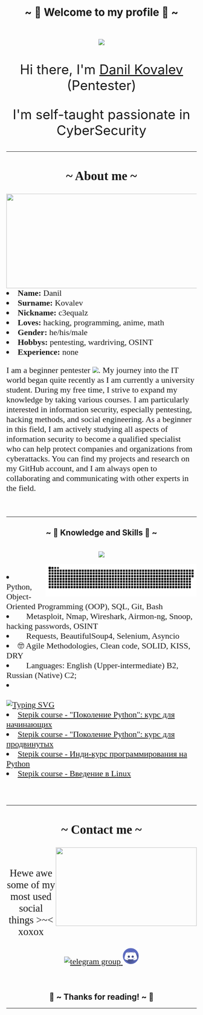 <!DOCTYPE html>
<html lang="ru">
    <body>
    <h1 align="center">~ 💖 Welcome to my profile 💖 ~</h1>
    <br>
    <div align="center" style="font-size:35px">
   <img src="https://aniyuki.com/wp-content/uploads/2022/08/aniyuki-hello-5.gif"  />
    <br>
  <p> Hi there, I'm <a href="https://github.com/C3EQUALZz/C3EQUALZz" target="_blank"> Danil Kovalev </a> (Pentester) </p>
  <p>I'm self-taught passionate in CyberSecurity </p>
    </div>

<div style="font-family: FiraCode; font-size: 22px">
  <hr>
  <h2 align="center">  ~ About me ~  </h2>
  <div align="center">
<img src="https://cdn140.picsart.com/287425545055211.png" width="600px" height="250.5px" align="right">
  </div>
<li><b>Name:</b> Danil </li>
<li><b>Surname:</b> Kovalev </li>
<li><b>Nickname:</b> c3equalz </li>
<li><b>Loves:</b> hacking, programming, anime, math </li>
<li><b>Gender:</b> he/his/male </li>
<li><b>Hobbys:</b> pentesting, wardriving, OSINT </li>
<li><b>Experience:</b> none </li>
<p align="left"> I am a beginner pentester <img src="https://media.giphy.com/media/WUlplcMpOCEmTGBtBW/giphy.gif" width="30px">.
My journey into the IT world began quite recently as I am currently a university student. During my free time, I strive to expand my knowledge by taking various courses. I am particularly interested in information security, especially pentesting, hacking methods, and social engineering. As a beginner in this field, I am actively studying all aspects of information security to become a qualified specialist who can help protect companies and organizations from cyberattacks. You can find my projects and research on my GitHub account, and I am always open to collaborating and communicating with other experts in the field. </p>
<br>
</div>
<hr>

<div>
<h2 align="center">            ~ 📇 Knowledge and Skills 📇 ~</h2>
 <br>
  <div align="center">
  <a href="https://github.com/C3EQUALZz">
    <img src="https://skillicons.dev/icons?i=python,java,bash,git,linux,regex,html,css,postgres,cloudflare" align="center"/><br><br>
  <img width="400" src="photo_github/github-snake.svg" alt="snake" align="right"/>
  </a>
  </div>
</div>

<div style="font-family: FiraCode; font-size: 22px">
<p align = 'left'>
<li> 🌱 Python, Object-Oriented Programming (OOP), SQL, Git, Bash </li> 
<li> 🔭 Metasploit, Nmap, Wireshark, Airmon-ng, Snoop, hacking passwords, OSINT </li> 
<li> 🤔 Requests, BeautifulSoup4, Selenium, Asyncio </li>
<li> 🤓 Agile Methodologies, Clean code, SOLID, KISS, DRY </li>
<li> &#128220 Languages: English (Upper-intermediate) B2, Russian (Native) C2; </li>
<li> </li>
<br>
<a href="https://git.io/typing-svg"><img src="https://readme-typing-svg.herokuapp.com?font=Fira+Code&pause=1000&width=435&lines=Certificates+for+completed+courses:" alt="Typing SVG" /></a>
<li> <a href="https://stepik.org/cert/1560586"> Stepik course - "Поколение Python": курс для начинающих </a> </li>
<li> <a href="https://stepik.org/cert/1909905"> Stepik course - "Поколение Python": курс для продвинутых </a> </li>
<li> <a href="https://stepik.org/cert/1932793"> Stepik course - Инди-курс программирования на Python </a> </li>
<li> <a href="https://stepik.org/cert/2074813"> Stepik course - Введение в Linux </a> </li>
</p>
<br>
<hr>

<h2 align="center">           📝 ~ Contact me ~ 📝</h2>
  <div align="center">
<img src="https://i.imgur.com/KXx0cCx.gif" align="right" width="373.5px" height="208.5px">
  </div>
<br>
<p align="center" style="font-family: FiraCode; font-size: 27px">Hewe awe some of my <br>
most used social things >~< xoxox</p>
<p align="center">
  <a href="https://t.me/C3EQUALZ" target="_blank">
    <img src="https://cdn-icons-png.flaticon.com/512/2111/2111646.png" width="40" height="40" alt="telegram group"/>
  </a>
  <a href="https://discordapp.com/users/426651810518925317/" target="_blank">
    <img src="photo_github/discord.png" width="43" height="43" alt="discord" />
  </a>
</p>
</div>
<br>

<h2 align="center">💖 ~ Thanks for reading! ~ 💖</h2>
<hr>


</body>
</html>
